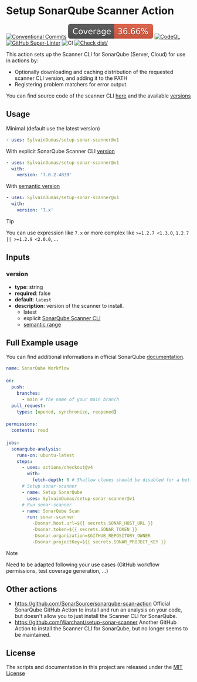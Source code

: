 # Setup SonarQube Scanner Action

[![Conventional Commits](https://img.shields.io/badge/Conventional%20Commits-1.0.0-yellow.svg)](https://conventionalcommits.org)
[![Coverage](./badges/coverage.svg)](./badges/coverage.svg)
[![CodeQL](https://github.com/SylvainDumas/setup-sonar-scanner/actions/workflows/github-code-scanning/codeql/badge.svg)](https://github.com/SylvainDumas/setup-sonar-scanner/actions/workflows/github-code-scanning/codeql)
[![GitHub Super-Linter](https://github.com/SylvainDumas/setup-sonar-scanner/actions/workflows/linter.yml/badge.svg)](https://github.com/super-linter/super-linter)
![CI](https://github.com/SylvainDumas/setup-sonar-scanner/actions/workflows/ci.yml/badge.svg)
[![Check dist/](https://github.com/SylvainDumas/setup-sonar-scanner/actions/workflows/check-dist.yml/badge.svg)](https://github.com/SylvainDumas/setup-sonar-scanner/actions/workflows/check-dist.yml)

This action sets up the Scanner CLI for SonarQube (Server, Cloud) for use in
actions by:

- Optionally downloading and caching distribution of the requested scanner CLI
  version, and adding it to the PATH
- Registering problem matchers for error output.

You can find source code of the scanner CLI
[here](https://github.com/SonarSource/sonar-scanner-cli) and the available
[versions](https://github.com/SonarSource/sonar-scanner-cli/releases)

## Usage

Minimal (default use the latest version)

```yml
- uses: SylvainDumas/setup-sonar-scanner@v1
```

With explicit SonarQube Scanner CLI
[version](https://github.com/SonarSource/sonar-scanner-cli/releases)

```yml
- uses: SylvainDumas/setup-sonar-scanner@v1
  with:
    version: '7.0.2.4839'
```

With
[semantic version](https://github.com/npm/node-semver?tab=readme-ov-file#versions)

```yml
- uses: SylvainDumas/setup-sonar-scanner@v1
  with:
    version: '7.x'
```

> [!TIP]
>
> You can use expression like `7.x` or more complex like `>=1.2.7 <1.3.0`,
> `1.2.7 || >=1.2.9 <2.0.0`, ...

## Inputs

### version

- **type**: string
- **required**: false
- **default**: `latest`
- **description**: version of the scanner to install.
  - latest
  - explicit
    [SonarQube Scanner CLI](https://github.com/SonarSource/sonar-scanner-cli/releases)
  - [semantic range](https://github.com/npm/node-semver?tab=readme-ov-file#versions)

## Full Example usage

You can find additional informations in official SonarQube
[documentation](https://docs.sonarsource.com/sonarqube-server/latest/devops-platform-integration/github-integration/adding-analysis-to-github-actions-workflow/).

<!-- prettier-ignore-start -->

```yaml
name: SonarQube Workflow

on:
  push:
    branches:
      - main # the name of your main branch
  pull_request:
    types: [opened, synchronize, reopened]

permissions:
  contents: read

jobs:
  sonarqube-analysis:
    runs-on: ubuntu-latest
    steps:
      - uses: actions/checkout@v4
        with:
          fetch-depth: 0 # Shallow clones should be disabled for a better relevancy of analysis
      # Setup sonar-scanner
      - name: Setup SonarQube
        uses: SylvainDumas/setup-sonar-scanner@v1
      # Run sonar-scanner
      - name: SonarQube Scan
        run: sonar-scanner
          -Dsonar.host.url=${{ secrets.SONAR_HOST_URL }}
          -Dsonar.token=${{ secrets.SONAR_TOKEN }}
          -Dsonar.organization=$GITHUB_REPOSITORY_OWNER
          -Dsonar.projectKey=${{ secrets.SONAR_PROJECT_KEY }}
```

<!-- prettier-ignore-end -->

> [!NOTE]
>
> Need to be adapted following your use cases (GitHub workflow permissions, test
> coverage generation, ...)

## Other actions

- <https://github.com/SonarSource/sonarqube-scan-action> Official SonarQube
  GitHub Action to install and run an analysis on your code, but doesn't allow
  you to just install the Scanner CLI for SonarQube.
- <https://github.com/Warchant/setup-sonar-scanner> Another GitHub Action to
  install the Scanner CLI for SonarQube, but no longer seems to be maintained.

## License

The scripts and documentation in this project are released under the
[MIT License](LICENSE)
